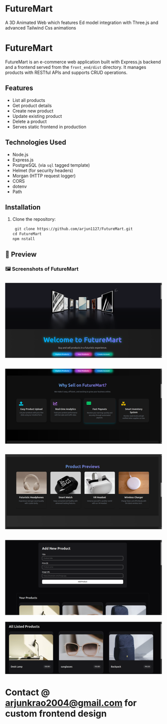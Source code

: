 # FutureMart
A 3D Animated Web which features Ed model integration with Three.js and advanced Tailwind Css animations  


# FutureMart

FutureMart is an e-commerce web application built with Express.js backend and a frontend served from the `front_end/dist` directory. It manages products with RESTful APIs and supports CRUD operations.

## Features

- List all products
- Get product details
- Create new product
- Update existing product
- Delete a product
- Serves static frontend in production

## Technologies Used

- Node.js
- Express.js
- PostgreSQL (via `sql` tagged template)
- Helmet (for security headers)
- Morgan (HTTP request logger)
- CORS
- dotenv
- Path

## Installation

1. Clone the repository:
   ```
    git clone https://github.com/arjun1127/FutureMart.git
   cd FutureMart
   npm nstall
   ```
   
## 📸 Preview

### 🖼️ Screenshots of FutureMart

![Screenshot 1](Preview/Screenshot%20from%202025-05-18%2007-42-31.png)
----------------------------------------------------------------------
![Screenshot 2](Preview/Screenshot%20from%202025-05-18%2007-43-54.png)
---------------------------------------------------------------------
![Screenshot 3](Preview/Screenshot%20from%202025-05-18%2007-44-14.png)
---------------------------------------------------------------------
![Screenshot 4](Preview/Screenshot%20from%202025-05-18%2007-44-36.png)
---------------------------------------------------------------------
![Screenshot 5](Preview/Screenshot%20from%202025-05-18%2007-45-05.png)


# Contact @ arjunkrao2004@gmail.com for custom frontend design 


